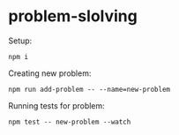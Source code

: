 # problem-slolving

Setup:
```
npm i
```

Creating new problem: 
```
npm run add-problem -- --name=new-problem
```

Running tests for problem: 
```
npm test -- new-problem --watch
```
